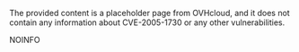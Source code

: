 The provided content is a placeholder page from OVHcloud, and it does not contain any information about CVE-2005-1730 or any other vulnerabilities.

NOINFO